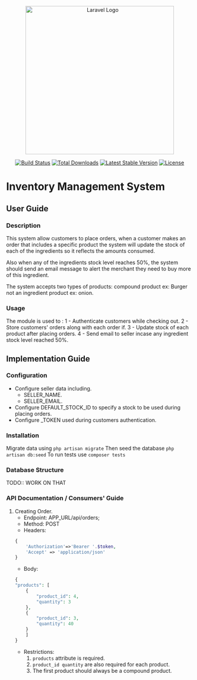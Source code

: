 <p align="center"><a href="https://laravel.com" target="_blank"><img src="https://raw.githubusercontent.com/laravel/art/master/logo-lockup/5%20SVG/2%20CMYK/1%20Full%20Color/laravel-logolockup-cmyk-red.svg" width="400" alt="Laravel Logo"></a></p>

<p align="center">
<a href="https://github.com/laravel/framework/actions"><img src="https://github.com/laravel/framework/workflows/tests/badge.svg" alt="Build Status"></a>
<a href="https://packagist.org/packages/laravel/framework"><img src="https://img.shields.io/packagist/dt/laravel/framework" alt="Total Downloads"></a>
<a href="https://packagist.org/packages/laravel/framework"><img src="https://img.shields.io/packagist/v/laravel/framework" alt="Latest Stable Version"></a>
<a href="https://packagist.org/packages/laravel/framework"><img src="https://img.shields.io/packagist/l/laravel/framework" alt="License"></a>
</p>

# Inventory Management System

## User Guide

### Description

This system allow customers to place orders, when a customer makes an order that includes a specific product the system will update the stock of each of the ingredients so it reflects the amounts consumed.

Also when any of the ingredients stock level reaches 50%, the system should send an email message to alert the merchant they need to buy more of this ingredient.

The system accepts two types of products: compound product ex: Burger not an ingredient product ex: onion.

### Usage

The module is used to :
1 - Authenticate customers while checking out.
2 - Store customers' orders along with each order if.
3 - Update stock of each product after placing orders.
4 - Send email to seller incase any ingredient stock level reached 50%.

## Implementation Guide

### Configuration

* Configure seller data including.
  * SELLER_NAME.
  * SELLER_EMAIL.
* Configure DEFAULT_STOCK_ID to specify a stock to be used during placing orders.
* Configure _TOKEN used during customers authentication.

### Installation

Migrate data using ``php artisan migrate``
Then seed the database ``php artisan db:seed``
To run tests use ``composer tests``

### Database Structure

TODO:: WORK ON THAT

### API Documentation / Consumers' Guide
1) Creating Order.
    - Endpoint: APP_URL/api/orders;
    - Method: POST
    - Headers: 
    ```php
    {
        'Authorization'=>'Bearer '.$token,
        'Accept' => 'application/json'
    }
    ```
    - Body: 
    ```php
    {
    "products": [
        {
            "product_id": 4,
            "quantity": 3
        },
        {
            "product_id": 3,
            "quantity": 40
        }
        ] 
    }
    ```
    - Restrictions: 
      1) ```products``` attribute is required.
      2) ```product_id quantity``` are also required for each product.
      3) The first product should always be a compound product.
